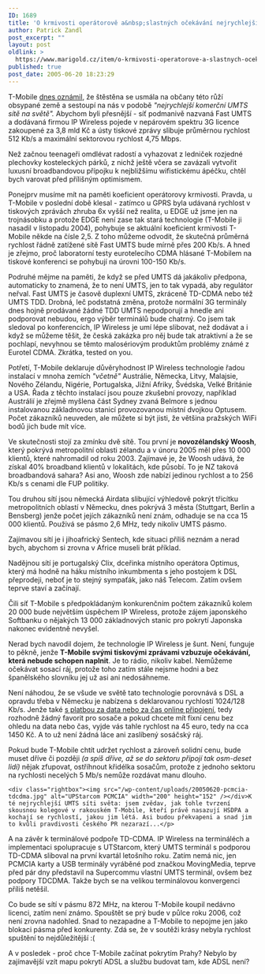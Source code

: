 ```yaml
---
ID: 1689
title: 'O krmivosti operátorově a&nbsp;slastných očekávání nejrychlejšího UMTS'
author: Patrick Zandl
post_excerpt: ""
layout: post
oldlink: >
  https://www.marigold.cz/item/o-krmivosti-operatorove-a-slastnych-ocekavani-nejrychlejsiho-umts
published: true
post_date: 2005-06-20 18:23:29
---
```

<p>T-Mobile <a href="http://www.t-press.cz/tiskove-zpravy/archiv_detail.php?uid=508">dnes oznámil</a>, že štěstěna se usmála na občany této růží obsypané země a sestoupí na nás v podobě <em>"nejrychlejší komerční UMTS sítě na světě". </em>Abychom byli přesnější - síť podmanivě nazvaná Fast UMTS a dodávaná firmou IP Wireless pojede v nepárovém spektru 3G licence zakoupené za 3,8 mld Kč a ústy tiskové zprávy slibuje průměrnou rychlost 512 Kb/s a maximální sektorovou rychlost 4,75 Mbps.</p>

<p>Než začnou teenageři omdlévat radostí a vyhazovat z ledniček rozjedné plechovky kosteleckých párků, z nichž ještě včera se zavázali vytvořit luxusní broadbandovou přípojku k nejbližšímu wifistickému ápéčku, chtěl bych  varovat před přílišným optimismem. </p>

<p>Ponejprv musíme mít na paměti koeficient operátorovy krmivosti. Pravda, u T-Mobile v poslední době klesal - zatímco u GPRS byla udávaná rychlost v tiskových zprávách zhruba 6x vyšší než realita, u EDGE už jsme jen na trojnásobku a protože EDGE není zase tak stará technologie (T-Mobile ji nasadil v listopadu 2004), pohybuje se aktuální koeficient krmivosti T-Mobile někde na čísle 2,5. Z toho můžeme odvodit, že skutečná průměrná rychlost řádně zatížené sítě Fast UMTS bude mírně přes 200 Kb/s. A hned je zřejmo, proč laboratorní testy eurotelecího CDMA  hlásané T-Mobilem na tiskové konferenci se pohybují na úrovni 100-150 Kb/s.</p>

<p>Podruhé mějme na paměti, že když se před UMTS dá jakákoliv předpona, automaticky to znamená, že to není UMTS, jen to tak vypadá, aby regulátor neřval. Fast UMTS je časově duplexní UMTS, zkráceně TD-CDMA nebo též UMTS TDD. Drobná, leč podstatná změna, protože normální 3G terminály dnes hojně prodávané žádné TDD UMTS nepodporují a hnedle ani podporovat nebudou, ergo výběr terminálů bude chatrný. Co jsem tak sledoval po konferencích, IP Wireless je umí lépe slibovat, než dodávat a i když se můžeme těšit, že česká zakázka pro něj bude tak atraktivní a že se pochlapí, nevyhnou se těmto malosériovým produktům problémy známé z Eurotel CDMA. Zkrátka, tested on you. </p>

<p>Potřetí, T-Mobile deklaruje důvěryhodnost IP Wireless technologie řadou instalací v mnoha zemích <em>"včetně"</em> Austrálie, Německa, Litvy, Malajsie, Nového Zélandu, Nigérie, Portugalska, Jižní Afriky, Švédska, Velké Británie a USA. Řada z těchto instalací jsou pouze zkušební provozy, například Austrálií je zřejmě myšlena část Sydney zvaná Belmore s jednou instalovanou základnovou stanicí provozovanou místní dvojkou Optusem. Počet 
zákazníků neuveden, ale můžete si být jisti, že většina pražských WiFi bodů jich bude mít více. </p>

<p>Ve skutečnosti stojí za zmínku dvě sítě. Tou první je <strong>novozélandský Woosh</strong>, který pokrývá metropolitní oblasti zélandu a v únoru 2005 měl přes 10 000 klientů, které nahromadil od roku 2003. Zajímavé je, že Woosh udává, že získal 40% broadband klientů v lokalitách, kde působí. To je NZ taková broadbandová sahara? Asi ano, Woosh zde nabízí jedinou rychlost a to 256 Kb/s s cenami dle FUP politiky.</p>

<p>Tou druhou sítí jsou německá Airdata slibující výhledově pokrýt třicítku metropolitních oblastí v Německu, dnes pokrývá 3 města (Stuttgart, Berlin a Bensberg) jenže počet jejích zákazníků není znám, odhaduje se na cca 15 000 klientů. Použivá se pásmo 2,6 MHz, tedy nikoliv UMTS pásmo. </p>

<p>Zajímavou sítí je i jihoafrický Sentech, kde situaci příliš neznám a nerad bych, abychom si zrovna v Africe museli brát příklad. </p>

<p>Nadějnou sítí je portugalský Clix, dceřinka místního operátora Optimus, který má hodně na háku místního inkumbmenta s jeho postojem k DSL přeprodeji, neboť je to stejný sympaťák, jako náš Telecom. Zatím ovšem 
teprve staví a začínají. </p>

<p>Čili síť T-Mobile s předpokládaným konkurenčním počtem zákazníků kolem 20 000 bude největším úspěchem IP Wireless, protože zájem japonského Softbanku o nějakých 13 000 základnových stanic pro pokrytí Japonska nakonec evidentně nevyšel. </p>

<p>Nerad bych navodil dojem, že technologie IP Wireless je šunt. Není, funguje to pěkně, jenže <strong>T-Mobile svými tiskovými zprávami vzbuzuje očekávání, která nebude schopen naplnit</strong>. Je to rádio, nikoliv kabel. Nemůžeme očekávat sosací ráj, protože toho zatím stále nejsme hodni a bez španělského slovníku jej už asi ani nedosáhneme.  </p>

<p>Není náhodou, že se všude ve světě tato technologie porovnává s DSL a opravdu třeba v Německu je nabízena s deklarovanou rychlostí 1024/128 Kb/s. Jenže také <a href="http://www.isomedia.de/pdsl/index.html">s platbou za data nebo za čas online připojení</a>, tedy rozhodně žádný favorit pro sosače a pokud chcete mít fixní cenu bez ohledu na data nebo čas, vyjde vás tahle rychlost na 45 euro, tedy na cca 1450 Kč. A to už není žádná láce ani zaslíbený sosáčský ráj. </p>

<p>Pokud bude T-Mobile chtít udržet rychlost a zároveň solidní cenu, bude muset dříve či později <em>(a spíš dříve, až se do sektoru připojí tak osm-deset lidí)</em> nějak zfupovat, ostříhnout křidélka sosačům, protože z jednoho sektoru na rychlosti necelých 5 Mb/s nemůže rozdávat manu dlouho. </p>

	<div class="rightbox"><img src="/wp-content/uploads/20050620-pcmcia-tdcdma.jpg" alt="UPStarcom PCMCIA" width="200" height="152" /></div>K té nejrychlejší UMTS síti světa: jsem zvědav, jak tohle tvrzení skousnou kolegové v rakouském T-Mobile, kteří právě nasazují HSDPA a kochají se rychlostí, jakou jim létá. Asi budou překvapeni a snad jim to kvůli pravdivosti českého PR nezarazí...</p>

<p>A na závěr k terminálové podpoře TD-CDMA. IP Wireless na termináléch a implementaci spolupracuje s UTStarcom, který UMTS terminál s podporou TD-CDMA sliboval na první kvartál letošního roku. Zatím nemá nic, jen PCMCIA karty a USB terminály vyráběné pod značkou MovingMedia, teprve před pár dny představil na Supercommu vlastní UMTS terminál, ovšem bez podpory TDCDMA. Takže bych se na velikou terminálovou konvergenci příliš netěšil. </p>

<p>Co bude se sítí v pásmu 872 MHz, na kterou T-Mobile koupil nedávno licenci, zatím není známo. Spouštět se prý bude v půlce roku 2006, což není zrovna nadohled. Snad to nezapadne a T-Mobile to nepojme jen jako blokaci pásma před konkurenty. Zdá se, že v soutěži krásy nebyla rychlost spuštění to nejdůležitější :(</p>

<p>A v posledek - proč chce T-Mobile začínat pokrytím Prahy? Nebylo by zajímavější vzít mapu pokrytí ADSL a službu budovat tam, kde ADSL není?
</p>
